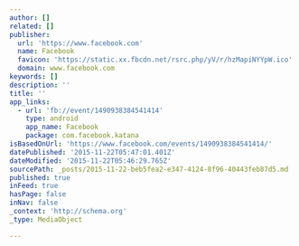 ```yaml
---
author: []
related: []
publisher:
  url: 'https://www.facebook.com'
  name: Facebook
  favicon: 'https://static.xx.fbcdn.net/rsrc.php/yV/r/hzMapiNYYpW.ico'
  domain: www.facebook.com
keywords: []
description: ''
title: ''
app_links:
  - url: 'fb://event/1490938384541414'
    type: android
    app_name: Facebook
    package: com.facebook.katana
isBasedOnUrl: 'https://www.facebook.com/events/1490938384541414/'
datePublished: '2015-11-22T05:47:01.401Z'
dateModified: '2015-11-22T05:46:29.765Z'
sourcePath: _posts/2015-11-22-beb5fea2-e347-4124-8f96-40443feb87d5.md
published: true
inFeed: true
hasPage: false
inNav: false
_context: 'http://schema.org'
_type: MediaObject

---
```

>